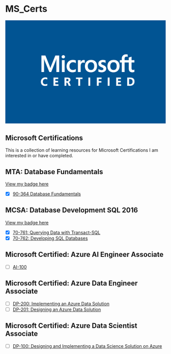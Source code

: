 # MS_Certs

<p align="center">
  <img src="src/ms_certified.webp"/>
</p>

## Microsoft Certifications 
This is a collection of learning resources for Microsoft Certifications I am interested in or have completed. 

## MTA: Database Fundamentals
[View my badge here](https://www.youracclaim.com/badges/1a5dde84-d5fc-4dd5-8f91-ba8a636588bf)
- [x] [90-364 Database Fundamentals](https://docs.microsoft.com/en-us/learn/certifications/exams/98-364)

## MCSA: Database Development SQL 2016 
[View my badge here](https://www.youracclaim.com/badges/394c69c2-113e-43fd-8c1c-3d5eb4744760)
- [x] [70-761: Querying Data with Transact-SQL](https://docs.microsoft.com/en-us/learn/certifications/exams/70-761)
- [x] [70-762: Developing SQL Databases](https://docs.microsoft.com/en-us/learn/certifications/exams/70-762)

## Microsoft Certified: Azure AI Engineer Associate
- [ ] [AI-100](https://github.com/luyandamncube/UNISA/tree/master/AI-100) 

## Microsoft Certified: Azure Data Engineer Associate
- [ ] [DP-200: Implementing an Azure Data Solution](https://github.com/luyandamncube/UNISA/tree/master/DP-200)
- [ ] [DP-201: Designing an Azure Data Solution](https://docs.microsoft.com/en-us/learn/certifications/exams/dp-201)

## Microsoft Certified: Azure Data Scientist Associate
- [ ] [DP-100: Designing and Implementing a Data Science Solution on Azure](https://docs.microsoft.com/en-us/learn/certifications/exams/dp-100)